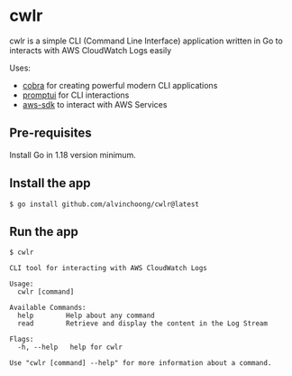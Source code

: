 # cwlr

cwlr is a simple CLI (Command Line Interface) application written in Go to interacts with AWS CloudWatch Logs easily

Uses:

- [cobra](github.com/spf13/cobra) for creating powerful modern CLI applications
- [promptui](github.com/manifoldco/promptui) for CLI interactions
- [aws-sdk](github.com/aws/aws-sdk-go-v2) to interact with AWS Services

## Pre-requisites

Install Go in 1.18 version minimum.

## Install the app

```shell
$ go install github.com/alvinchoong/cwlr@latest
```

## Run the app

```shell
$ cwlr

CLI tool for interacting with AWS CloudWatch Logs

Usage:
  cwlr [command]

Available Commands:
  help        Help about any command
  read        Retrieve and display the content in the Log Stream

Flags:
  -h, --help   help for cwlr

Use "cwlr [command] --help" for more information about a command.
```
